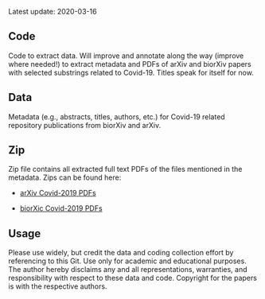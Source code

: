 Latest update: 2020-03-16

Code
----

Code to extract data. Will improve and annotate along the way (improve
where needed!) to extract metadata and PDFs of arXiv and biorXiv papers
with selected substrings related to Covid-19. Titles speak for itself
for now.

Data
----

Metadata (e.g., abstracts, titles, authors, etc.) for Covid-19 related
repository publications from biorXiv and arXiv.

Zip
---

Zip file contains all extracted full text PDFs of the files mentioned in
the metadata. Zips can be found here:

-   [arXiv Covid-2019
    PDFs](https://stanford.box.com/v/biorxiv-covid-19-20200316)

-   [biorXic Covid-2019
    PDFs](https://stanford.box.com/v/arxiv-covid-19-20200316)

Usage
-----

Please use widely, but credit the data and coding collection effort by
referencing to this Git. Use only for academic and educational purposes.
The author hereby disclaims any and all representations, warranties, and
responsibility with respect to these data and code. Copyright for the
papers is with the respective authors.
